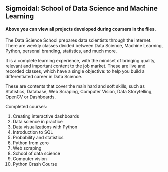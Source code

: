 ## Sigmoidal: School of Data Science and Machine Learning

#### Above you can view all projects developed during coursers in the files.

The Data Science School prepares data scientists through the internet. There are weekly classes divided between Data Science, Machine Learning, Python, personal branding, statistics, and much more.

It is a complete learning experience, with the mindset of bringing quality, relevant and important content to the job market. These are live and recorded classes, which have a single objective: to help you build a differentiated career in Data Science.

These are contents that cover the main hard and soft skills, such as Statistics, Database, Web Scraping, Computer Vision, Data Storytelling, OpenCV or Dashboards.

Completed courses:
1. Creating interactive dashboards
2. Data science in practice
3. Data visualizations with Python
4. Introduction to SQL
5. Probability and statistics
6. Python from zero
7. Web scraping
8. School of data science
9. Computer vision
10. Python Crash Course
